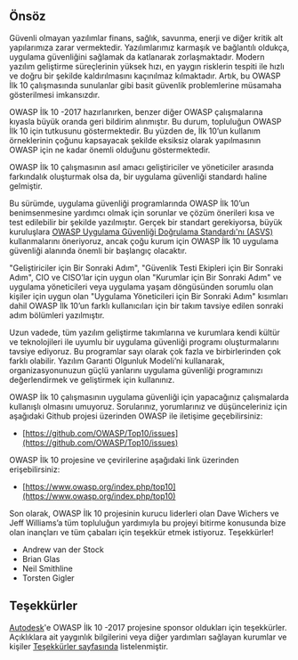 ## Önsöz

Güvenli olmayan yazılımlar finans, sağlık, savunma, enerji ve diğer kritik alt yapılarımıza zarar vermektedir. Yazılımlarımız karmaşık ve bağlantılı oldukça, uygulama güvenliğini sağlamak da katlanarak zorlaşmaktadır. Modern yazılım geliştirme süreçlerinin yüksek hızı, en yaygın risklerin tespiti ile hızlı ve doğru bir şekilde kaldırılmasını kaçınılmaz kılmaktadır. Artık, bu OWASP İlk 10 çalışmasında sunulanlar gibi basit güvenlik problemlerine müsamaha gösterilmesi imkansızdır.

OWASP İlk 10 -2017 hazırlanırken, benzer diğer OWASP çalışmalarına kıyasla büyük oranda geri bildirim alınmıştır. Bu durum, topluluğun OWASP İlk 10 için tutkusunu göstermektedir. Bu yüzden de, İlk 10’un kullanım örneklerinin çoğunu kapsayacak şekilde eksiksiz olarak yapılmasının OWASP için ne kadar önemli olduğunu göstermektedir.

OWASP İlk 10 çalışmasının asıl amacı geliştiriciler ve yöneticiler arasında farkındalık oluşturmak olsa da, bir uygulama güvenliği standardı haline gelmiştir.

Bu sürümde, uygulama güvenliği programlarında OWASP İlk 10’un benimsenmesine yardımcı olmak için sorunlar ve çözüm önerileri kısa ve test edilebilir bir şekilde yazılmıştır. Gerçek bir standart gerekiyorsa, büyük kuruluşlara  [OWASP Uygulama Güvenliği Doğrulama Standardı'nı (ASVS)](https://www.owasp.org/index.php/ASVS) kullanmalarını öneriyoruz, ancak çoğu kurum için OWASP İlk 10 uygulama güvenliği alanında önemli bir başlangıç olacaktır.

"Geliştiriciler için Bir Sonraki Adım", "Güvenlik Testi Ekipleri için Bir Sonraki Adım", CIO ve CISO’lar için uygun olan "Kurumlar için Bir Sonraki Adım" ve uygulama yöneticileri veya uygulama yaşam döngüsünden sorumlu olan kişiler için uygun olan "Uygulama Yöneticileri için Bir Sonraki Adım" kısımları dahil OWASP İlk 10’un farklı kullanıcıları için bir takım tavsiye edilen sonraki adım bölümleri yazılmıştır.

Uzun vadede, tüm yazılım geliştirme takımlarına ve kurumlara kendi kültür ve teknolojileri ile uyumlu bir uygulama güvenliği programı oluşturmalarını tavsiye ediyoruz. Bu programlar sayı olarak çok fazla ve birbirlerinden çok farklı olabilir. Yazılım Garanti Olgunluk Modeli’ni kullanarak, organizasyonunuzun güçlü yanlarını uygulama güvenliği programınızı değerlendirmek ve geliştirmek için kullanınız.

OWASP İlk 10 çalışmasının uygulama güvenliği için yapacağınız çalışmalarda kullanışlı olmasını umuyoruz. Sorularınız, yorumlarınız ve düşünceleriniz için aşağıdaki Github projesi üzerinden OWASP ile iletişime geçebilirsiniz:

* [https://github.com/OWASP/Top10/issues](https://github.com/OWASP/Top10/issues)

OWASP İlk 10 projesine ve çevirilerine aşağıdaki link üzerinden erişebilirsiniz:

* [https://www.owasp.org/index.php/top10](https://www.owasp.org/index.php/top10)

Son olarak, OWASP İlk 10 projesinin kurucu liderleri olan Dave Wichers ve Jeff Williams’a tüm topluluğun yardımıyla bu projeyi bitirme konusunda bize olan inançları ve tüm çabaları için teşekkür etmek istiyoruz. Teşekkürler! 

* Andrew van der Stock
* Brian Glas
* Neil Smithline
* Torsten Gigler

## Teşekkürler
[Autodesk](https://www.autodesk.com)'e OWASP İlk 10 -2017 projesine sponsor oldukları için teşekkürler.
Açıklıklara ait yaygınlık bilgilerini veya diğer yardımları sağlayan kurumlar ve kişiler [Teşekkürler sayfasında](OWASP%20Top%2010/Top10/2017/tr/0xd1-data-contributors.md) listelenmiştir.
